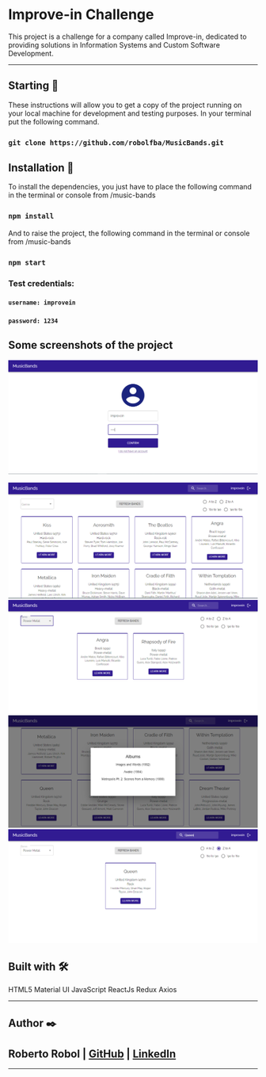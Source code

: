 # Improve-in Challenge

This project is a challenge for a company called Improve-in, dedicated to providing solutions in Information Systems and Custom Software Development.

---

## Starting 🚀

These instructions will allow you to get a copy of the project running on your local machine for development and testing purposes. In your terminal put the following command.

### `git clone https://github.com/robolfba/MusicBands.git`

## Installation 🔧

To install the dependencies, you just have to place the following command in the terminal or console from /music-bands

### `npm install`

And to raise the project, the following command in the terminal or console from /music-bands

### `npm start`

### Test credentials:

#### `username: improvein`

#### `password: 1234`

## Some screenshots of the project

![login](src\img\login.PNG)

![home](src\img\home.PNG)
![filter](src\img\filter.PNG)
![detail](src\img\detail.PNG)
![search](src\img\search.PNG)

## Built with 🛠️

HTML5
Material UI
JavaScript
ReactJs
Redux
Axios

---

## Author ✒️

## Roberto Robol | [GitHub](https://github.com/robolfba) | [LinkedIn](https://www.linkedin.com/in/roberto-robol-794686215/)

---
